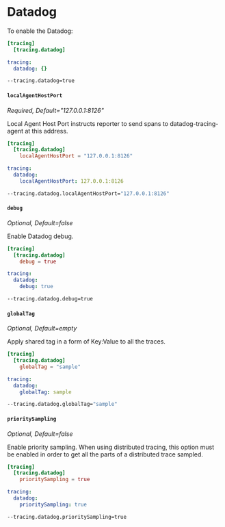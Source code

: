 # Datadog

To enable the Datadog:

```toml tab="File (TOML)"
[tracing]
  [tracing.datadog]
```

```yaml tab="File (YAML)"
tracing:
  datadog: {}
```

```bash tab="CLI"
--tracing.datadog=true
```

#### `localAgentHostPort`

_Required, Default="127.0.0.1:8126"_

Local Agent Host Port instructs reporter to send spans to datadog-tracing-agent at this address.

```toml tab="File (TOML)"
[tracing]
  [tracing.datadog]
    localAgentHostPort = "127.0.0.1:8126"
```

```yaml tab="File (YAML)"
tracing:
  datadog:
    localAgentHostPort: 127.0.0.1:8126
```

```bash tab="CLI"
--tracing.datadog.localAgentHostPort="127.0.0.1:8126"
```

#### `debug`

_Optional, Default=false_

Enable Datadog debug.

```toml tab="File (TOML)"
[tracing]
  [tracing.datadog]
    debug = true
```

```yaml tab="File (YAML)"
tracing:
  datadog:
    debug: true
```

```bash tab="CLI"
--tracing.datadog.debug=true
```

#### `globalTag`

_Optional, Default=empty_

Apply shared tag in a form of Key:Value to all the traces.

```toml tab="File (TOML)"
[tracing]
  [tracing.datadog]
    globalTag = "sample"
```

```yaml tab="File (YAML)"
tracing:
  datadog:
    globalTag: sample
```

```bash tab="CLI"
--tracing.datadog.globalTag="sample"
```

#### `prioritySampling`

_Optional, Default=false_

Enable priority sampling. When using distributed tracing,
this option must be enabled in order to get all the parts of a distributed trace sampled.

```toml tab="File (TOML)"
[tracing]
  [tracing.datadog]
    prioritySampling = true
```

```yaml tab="File (YAML)"
tracing:
  datadog:
    prioritySampling: true
```

```bash tab="CLI"
--tracing.datadog.prioritySampling=true
```
